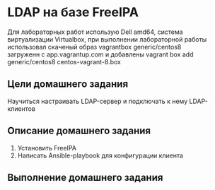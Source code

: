 # LDAP на базе FreeIPA
Для лабораторных работ использую Dell amd64, система виртуализации Virtualbox, при выполнении лабораторной работы использовал скаченый образ vagrantbox generic/centos8 </br>
загруженн с app.vagrantup.com и добавлены vagrant box add generic/centos8 centos-vagrant-8.box

##  Цели домашнего задания
Научиться настраивать LDAP-сервер и подключать к нему LDAP-клиентов

## Описание домашнего задания

1) Установить FreeIPA
2) Написать Ansible-playbook для конфигурации клиента

## Выполнение домашнего задания
